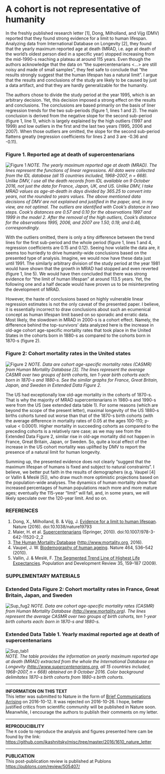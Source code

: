 # A cohort is not representative of humanity

In the freshly published research letter [1], Dong, Milholland, and Vijg (DMV) reported that they found strong evidence for a limit to human lifespan. Analyzing data from International Database on Longevity [2], they found that the yearly maximum reported age at death (MRAD, i.e. age at death of the world’s oldest person died in a specific year) stopped increasing from the mid-1990-s reaching a plateau at around 115 years. Even though the authors acknowledge that the data on “the supercentenarians <…> are still noisy and made of small samples”, they feel safe to conclude that “the results strongly suggest that the human lifespan has a natural limit”. I argue that the results and conclusions of the study are likely to be caused by just a data artifact, and that they are hardly generalizable for the humanity.   

The authors chose to divide the study period at the year 1995, which is an arbitrary decision. Yet, this decision imposed a strong effect on the results and conclusions. The conclusions are based primarily on the basis of liner regression trends for the two sub-periods (figure 1, lines 1 and 2). The main conclusion is derived from the negative slope for the second sub-period (figure 1, line 1), which is largely explained by the high outliers (1997 and 1999) and low outliers in the first and the last two years (1995, 2006 and 2007). When those outliers are omitted, the slope for the second sub-period flattens greatly (regression coefficients for lines 2 and 3 are -0.36 and -0.11). 

### Figure 1. Reported age at death of supercentenarians
![Figure 1](https://i.imgbox.com/pEzG1puv.png)
*NOTE. The yearly maximum reported age at death (MRAD). The lines represent the functions of linear regressions. All data were collected from the IDL database (all 15 countries included, 1968–2007, n = 668). Unlike DMV, I use all the death records from IDL available on 9 October 2016, not just the data for France, Japan, UK, and US. Unlike DMV, I take MRAD values as age-at-death in days divided by 365.25 to convert into years, not the rounded to years values. The above mentioned data decisions of DMV are not explained and justified in the paper, and, in my view, are not optimal. The outliers are identified with Cook’s distance in two steps. Cook’s distances are 0.57 and 0.10 for the observations 1997 and 1999 in the model 2. After the removal of the high outliers, Cook’s distance for the observations 1995, 2006, and 2007 are 1.50, 0.19, and 0.46, correspondingly.*

With the outliers omitted, there is only a tiny difference between the trend lines for the first sub-period and the whole period (figure 1, lines 1 and 4, regression coefficients are 0.15 and 0.12). Seeing how volatile the data are, it seems too hurriedly to drive humanity-wide conclusions based on the presented type of analysis. Imagine, we would now have these data just until 1991. The similarly arbitrary division of the study period at the year 1981 would have shown that the growth in MRAD had stopped and even reverted (figure 1, line 5). We would have then concluded that there was strong evidence for “the limit of human lifespan” at around 113.5 years. Yet, the following one and a half decade would have proven us to be misinterpreting the development of MRAD. 

However, the haste of conclusions based on highly vulnerable linear regression estimates is not the only caveat of the presented paper. I believe, it is essentially incorrect to draw conclusions about such an ecumenical concept as human lifespan limit based on so sporadic and erratic data. Most likely, the slowdown in MRAD in 2000-s is a cohort effect. Namely, the difference behind the top-survivors’ data analyzed here is the increase in old-age cohort age-specific mortality rates that took place in the United States in the cohorts born in 1880-s as compared to the cohorts born in 1870-s (figure 2). 

### Figure 2: Cohort mortality rates in the United states
![Figure 2](https://i.imgbox.com/oDme2VSE.png)
*NOTE. Data are cohort age-specific mortality rates (CASMR) from Human Mortality Database [3]. The lines represent the average CASMR over two groups of birth cohorts, ten 1-year birth cohorts each: born in 1870-s and 1880-s. See the similar graphs for France, Great Britain, Japan, and Sweden in Extended Data Figure 2.*

The US had exceptionally low old-age mortality in the cohorts of 1870-s. That is why the majority of MRAD supercentenarians in 1980-s and 1990-s were from the US (see extended data table 1). For some reasons (which are beyond the scope of the present letter), maximal longevity of the US 1880-s births cohorts tuned out worse than that of the 1870-s birth cohorts (with the average difference in mortality rates of 0.05 at the ages 100-110; p-value < 0.0001). Higher mortality in succeeding cohorts as compared to the preceding cohorts is a relatively rare case; as we may see from the Extended Data Figure 2, similar rise in old-age mortality did not happen in France, Great Britain, Japan, or Sweden. So, quite a local effect of the increase in the US cohort mortality was uplifted by DMV to report the presence of a natural limit for human longevity.

Summing up, the presented evidence does not clearly “suggest that the maximum lifespan of humans is fixed and subject to natural constraints”. I believe, we better put faith in the results of demographers (e.g. Vaupel [4] or Vallin & Meslé [5]), who draw much more optimistic projections based on the population-wide analyses. The dynamics of human mortality show that increased percentages of human populations reach more and more mature ages; eventually the 115-year “limit” will fall, and, in some years, we will likely speculate over the 120-year limit. And so on.


### REFERENCES
1. Dong, X., Milholland, B. & Vijg, J. [Evidence for a limit to human lifespan](https://doi.org/10.1038/nature19793). Nature (2016). doi:10.1038/nature19793
2. Maier, H. et al. [Supercentenarians](http://link.springer.com/chapter/10.1007/978-3-642-11520-2_2) (Springer, 2010). doi:10.1007/978-3-642-11520-2_2
3. [The Human Mortality Database](http://www.mortality.org) (http://www.mortality.org, 2016).
4. Vaupel, J. W. [Biodemography of human ageing](https://doi.org/10.1038/nature08984). Nature 464, 536–542 (2010).
5. Vallin, J. & Meslé, F. [The Segmented Trend Line of Highest Life Expectancies](https://doi.org/10.1111/j.1728-4457.2009.00264.x). Population and Development Review 35, 159–187 (2009).


### SUPPLEMENTARY MATERIALS

### Extended Data Figure 2: Cohort mortality rates in France, Great Britain, Japan, and Sweden
![Sup_fug2](https://i.imgbox.com/UXCyRHnW.png)
*NOTE. Data are cohort age-specific mortality rates (CASMR) from Human Mortality Database (http://www.mortality.org). The lines represent the average CASMR over two groups of birth cohorts, ten 1-year birth cohorts each: born in 1870-s and 1880-s.*

### Extended Data Table 1. Yearly maximal reported age at death of supercentenarians
![Sup_tab1](https://i.imgbox.com/6jDIaqGp.png)  
*NOTE. The table provides the information on yearly maximum reported age at death (MRAD) extracted from the whole the International Database on Longevity (http://www.supercentenarians.org, all 15 countries included, 1968–2007, n = 668) obtained on 9 October 2016. Color background delimitates 1870-s birth cohorts from 1880-s birth cohorts.*
  
  



***
**INFORMATION ON THIS TEXT**   
This letter was submitted to Nature in the form of [Brief Communications Arrising](http://www.nature.com/nature/authors/gta/commsarising.html) on 2016-10-12. It was rejected on 2016-10-26. I hope, better justified critics from scientific community will be published in Nature soon. Meanwhile, I encourage the authors to publish their comments on my letter.  

***
**REPRODUCIBILITY**   
The `R` code to reproduce the analysis and figures presented here cam be found by the link:
https://github.com/ikashnitsky/misc/tree/master/2016/1610_nature_letter

***
**PUBLICATION**  
This post-publication review is published at Publons
https://publons.com/review/505407/
